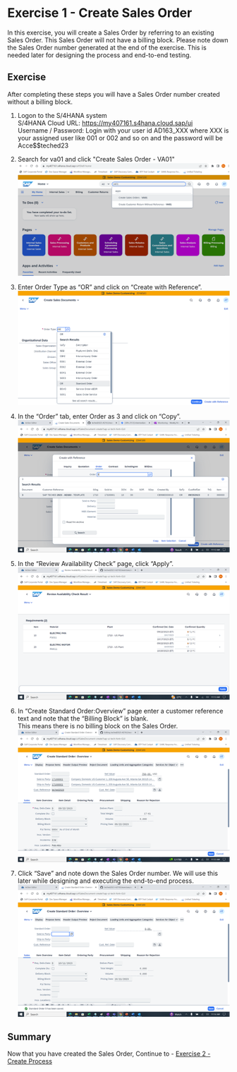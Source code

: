 # Exercise 1 - Create Sales Order

In this exercise, you will create a Sales Order by referring to an existing Sales Order. This Sales Order will not have a billing block. Please note down the Sales Order number generated at the end of the exercise. This is needed later for designing the process and end-to-end testing.

## Exercise

After completing these steps you will have a Sales Order number created without a billing block.

1.	Logon to the S/4HANA system
  <br>S/4HANA Cloud URL: https://my407161.s4hana.cloud.sap/ui
  <br>Username / Password: Login with your user id AD163_XXX where XXX is your assigned user like 001 or 002 and so on and the password will be Acce$$teched23

2. Search for va01 and click "Create Sales Order - VA01"
   <br>![](/exercises/1_CreateSalesOrder/images/VA01.png)

3.	Enter Order Type as “OR” and click on “Create with Reference”.
   <br>![](/exercises/1_CreateSalesOrder/images/EnterOR.png)

4. In the “Order” tab, enter Order as 3 and click on “Copy”.
   <br>![](/exercises/1_CreateSalesOrder/images/EnterSalesOrder.png)

5. In the “Review Availability Check” page, click “Apply”.
   <br>![](/exercises/1_CreateSalesOrder/images/ReviewAndApply.png)

6. In “Create Standard Order:Overview” page enter a customer reference text and note that the “Billing Block” is blank.
   <br>This means there is no billing block on the Sales Order.
   <br>![](/exercises/1_CreateSalesOrder/images/EnterCustomerReference.png)

7. Click “Save” and note down the Sales Order number. We will use this later while designing and executing the end-to-end process.
   <br>![](/exercises/1_CreateSalesOrder/images/SaveSalesOrder.png)



## Summary

Now that you have created the Sales Order,
Continue to - [Exercise 2 - Create Process](../2_CreateProcess/README.md)
